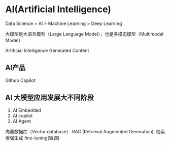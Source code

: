 # AI(Artificial Intelligence)

Data Science > AI > Machine Learning > Deep Learning

大模型是大语言模型（Large Language Model），也是多模态模型（Multimodal Model）

Artificial Intelligence Generated Content

## AI产品
Github Copilot 

## AI 大模型应用发展大不同阶段
1. AI Embedded
2. AI copilot 
3. AI Agent 

向量数据库（Vector database）
RAG (Retrieval Augmented Generation): 检索增强生成
fine-tuning(微调)

